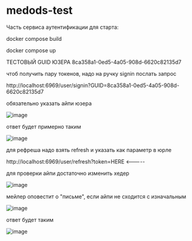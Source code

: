 # medods-test
Часть сервиса аутентификации
для старта:

docker compose build

docker compose up

ТЕСТОВЫЙ GUID ЮЗЕРА 8ca358a1-0ed5-4a05-908d-6620c82135d7

чтоб получить пару токенов, надо на ручку signin послать запрос

http://localhost:6969/user/signin?GUID=8ca358a1-0ed5-4a05-908d-6620c82135d7

обязательно указать айпи юзера


![image](https://github.com/user-attachments/assets/8394ce57-5b77-4cdb-b106-b5118306a43d)

ответ будет примерно таким


![image](https://github.com/user-attachments/assets/cab36ce4-e5d1-4c58-97a5-be76097bf470)

для рефреша надо взять refresh и указать как параметр в юрле 

http://localhost:6969/user/refresh?token=HERE <-----

для проверки айпи достаточно изменить хедер


![image](https://github.com/user-attachments/assets/a157bc56-1723-42f8-8e9d-ec2481d86687)


мейлер оповестит о "письме", если айпи не сходится с изначальным


![image](https://github.com/user-attachments/assets/0a2f620d-ce8d-4c32-a515-4dc56f88ef8c)


ответ будет таким 


![image](https://github.com/user-attachments/assets/eedc1f59-baf2-4567-ac88-99709ada6eac)



